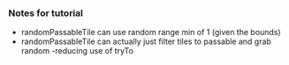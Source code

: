### Notes for tutorial

- randomPassableTile can use random range min of 1 (given the bounds)
- randomPassableTile can actually just filter tiles to passable and grab random
  -reducing use of tryTo
